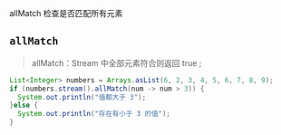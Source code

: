 allMatch 检查是否匹配所有元素

## `allMatch`

> allMatch：Stream 中全部元素符合则返回 true ;

```java
List<Integer> numbers = Arrays.asList(6, 2, 3, 4, 5, 6, 7, 8, 9);
if (numbers.stream().allMatch(num -> num > 3)) {
  System.out.println("值都大于 3");
}else {
  System.out.println("存在有小于 3 的值");
}
```

